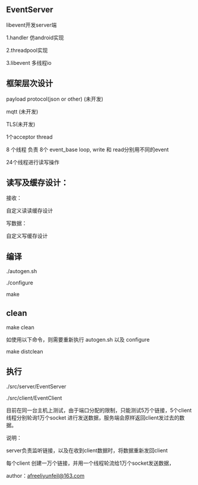 ## EventServer
libevent开发server端

1.handler 仿android实现

2.threadpool实现

3.libevent 多线程io

## 框架层次设计
payload protocol(json or other) (未开发)

mqtt (未开发)

TLS(未开发)

1个acceptor thread

8 个线程 负责 8个 event_base loop, write 和 read分别用不同的event

24个线程进行读写操作


## 读写及缓存设计：
接收：

自定义读读缓存设计

写数据：

自定义写缓存设计
  
## 编译
./autogen.sh

./configure

make

## clean
make clean

如使用以下命令，则需要重新执行 autogen.sh 以及 configure

make distclean

## 执行
./src/server/EventServer

./src/client/EventClient

目前在同一台主机上测试，由于端口分配的限制，只能测试5万个链接，5个client线程分别轮询1万个socket 进行发送数据，服务端会原样返回client发过去的数据。

说明：

server负责监听链接，以及在收到client数据时，将数据重新发回client

每个client 创建一万个链接，并用一个线程轮流给1万个socket发送数据，

author：afreeliyunfeil@163.com
